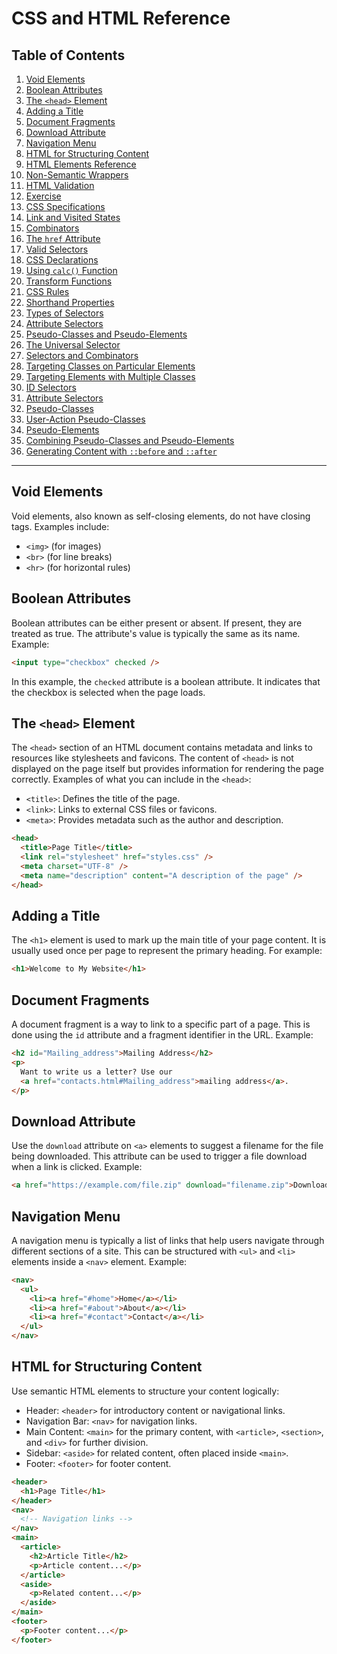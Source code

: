 # CSS and HTML Reference

## Table of Contents

1. [Void Elements](#void-elements)
2. [Boolean Attributes](#boolean-attributes)
3. [The `<head>` Element](#the-head-element)
4. [Adding a Title](#adding-a-title)
5. [Document Fragments](#document-fragments)
6. [Download Attribute](#download-attribute)
7. [Navigation Menu](#navigation-menu)
8. [HTML for Structuring Content](#html-for-structuring-content)
9. [HTML Elements Reference](#html-elements-reference)
10. [Non-Semantic Wrappers](#non-semantic-wrappers)
11. [HTML Validation](#html-validation)
12. [Exercise](#exercise)
13. [CSS Specifications](#css-specifications)
14. [Link and Visited States](#link-and-visited-states)
15. [Combinators](#combinators)
16. [The `href` Attribute](#the-href-attribute)
17. [Valid Selectors](#valid-selectors)
18. [CSS Declarations](#css-declarations)
19. [Using `calc()` Function](#using-calc-function)
20. [Transform Functions](#transform-functions)
21. [CSS Rules](#css-rules)
22. [Shorthand Properties](#shorthand-properties)
23. [Types of Selectors](#types-of-selectors)
24. [Attribute Selectors](#attribute-selectors)
25. [Pseudo-Classes and Pseudo-Elements](#pseudo-classes-and-pseudo-elements)
26. [The Universal Selector](#the-universal-selector)
27. [Selectors and Combinators](#selectors-and-combinators)
28. [Targeting Classes on Particular Elements](#targeting-classes-on-particular-elements)
29. [Targeting Elements with Multiple Classes](#targeting-elements-with-multiple-classes)
30. [ID Selectors](#id-selectors)
31. [Attribute Selectors](#attribute-selectors)
32. [Pseudo-Classes](#pseudo-classes)
33. [User-Action Pseudo-Classes](#user-action-pseudo-classes)
34. [Pseudo-Elements](#pseudo-elements)
35. [Combining Pseudo-Classes and Pseudo-Elements](#combining-pseudo-classes-and-pseudo-elements)
36. [Generating Content with `::before` and `::after`](#generating-content-with-before-and-after)

---

## Void Elements

Void elements, also known as self-closing elements, do not have closing tags. Examples include:

- `<img>` (for images)
- `<br>` (for line breaks)
- `<hr>` (for horizontal rules)

## Boolean Attributes

Boolean attributes can be either present or absent. If present, they are treated as true. The attribute's value is typically the same as its name. Example:

```html
<input type="checkbox" checked />
```

In this example, the `checked` attribute is a boolean attribute. It indicates that the checkbox is selected when the page loads.

## The `<head>` Element

The `<head>` section of an HTML document contains metadata and links to resources like stylesheets and favicons. The content of `<head>` is not displayed on the page itself but provides information for rendering the page correctly. Examples of what you can include in the `<head>`:

- `<title>`: Defines the title of the page.
- `<link>`: Links to external CSS files or favicons.
- `<meta>`: Provides metadata such as the author and description.

```html
<head>
  <title>Page Title</title>
  <link rel="stylesheet" href="styles.css" />
  <meta charset="UTF-8" />
  <meta name="description" content="A description of the page" />
</head>
```

## Adding a Title

The `<h1>` element is used to mark up the main title of your page content. It is usually used once per page to represent the primary heading. For example:

```html
<h1>Welcome to My Website</h1>
```

## Document Fragments

A document fragment is a way to link to a specific part of a page. This is done using the `id` attribute and a fragment identifier in the URL. Example:

```html
<h2 id="Mailing_address">Mailing Address</h2>
<p>
  Want to write us a letter? Use our
  <a href="contacts.html#Mailing_address">mailing address</a>.
</p>
```

## Download Attribute

Use the `download` attribute on `<a>` elements to suggest a filename for the file being downloaded. This attribute can be used to trigger a file download when a link is clicked. Example:

```html
<a href="https://example.com/file.zip" download="filename.zip">Download File</a>
```

## Navigation Menu

A navigation menu is typically a list of links that help users navigate through different sections of a site. This can be structured with `<ul>` and `<li>` elements inside a `<nav>` element. Example:

```html
<nav>
  <ul>
    <li><a href="#home">Home</a></li>
    <li><a href="#about">About</a></li>
    <li><a href="#contact">Contact</a></li>
  </ul>
</nav>
```

## HTML for Structuring Content

Use semantic HTML elements to structure your content logically:

- Header: `<header>` for introductory content or navigational links.
- Navigation Bar: `<nav>` for navigation links.
- Main Content: `<main>` for the primary content, with `<article>`, `<section>`, and `<div>` for further division.
- Sidebar: `<aside>` for related content, often placed inside `<main>`.
- Footer: `<footer>` for footer content.

```html
<header>
  <h1>Page Title</h1>
</header>
<nav>
  <!-- Navigation links -->
</nav>
<main>
  <article>
    <h2>Article Title</h2>
    <p>Article content...</p>
  </article>
  <aside>
    <p>Related content...</p>
  </aside>
</main>
<footer>
  <p>Footer content...</p>
</footer>
```
